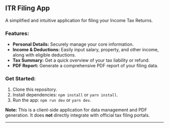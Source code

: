 ## ITR Filing App

A simplified and intuitive application for filing your Income Tax Returns.

### Features:
* **Personal Details:** Securely manage your core information.
* **Income & Deductions:** Easily input salary, property, and other income, along with eligible deductions.
* **Tax Summary:** Get a quick overview of your tax liability or refund.
* **PDF Report:** Generate a comprehensive PDF report of your filing data.

### Get Started:
1.  Clone this repository.
2.  Install dependencies: `npm install` or `yarn install`.
3.  Run the app: `npm run dev` or `yarn dev`.

**Note:** This is a client-side application for data management and PDF generation. It does **not** directly integrate with official tax filing portals.

---
